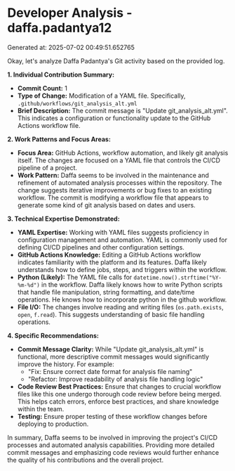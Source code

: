 # Developer Analysis - daffa.padantya12
Generated at: 2025-07-02 00:49:51.652765

Okay, let's analyze Daffa Padantya's Git activity based on the provided log.

**1. Individual Contribution Summary:**

*   **Commit Count:** 1
*   **Type of Change:** Modification of a YAML file. Specifically, `.github/workflows/git_analysis_alt.yml`
*   **Brief Description:** The commit message is "Update git\_analysis\_alt.yml". This indicates a configuration or functionality update to the GitHub Actions workflow file.

**2. Work Patterns and Focus Areas:**

*   **Focus Area:**  GitHub Actions, workflow automation, and likely git analysis itself. The changes are focused on a YAML file that controls the CI/CD pipeline of a project.
*   **Work Pattern:** Daffa seems to be involved in the maintenance and refinement of automated analysis processes within the repository. The change suggests iterative improvements or bug fixes to an existing workflow.  The commit is modifying a workflow file that appears to generate some kind of git analysis based on dates and users.

**3. Technical Expertise Demonstrated:**

*   **YAML Expertise:** Working with YAML files suggests proficiency in configuration management and automation.  YAML is commonly used for defining CI/CD pipelines and other configuration settings.
*   **GitHub Actions Knowledge:** Editing a GitHub Actions workflow indicates familiarity with the platform and its features.  Daffa likely understands how to define jobs, steps, and triggers within the workflow.
*   **Python (Likely):**  The YAML file calls for `datetime.now().strftime("%Y-%m-%d")` in the workflow. Daffa likely knows how to write Python scripts that handle file manipulation, string formatting, and date/time operations. He knows how to incorporate python in the github workflow.
*   **File I/O:** The changes involve reading and writing files (`os.path.exists`, `open`, `f.read`). This suggests understanding of basic file handling operations.

**4. Specific Recommendations:**

*   **Commit Message Clarity:** While "Update git\_analysis\_alt.yml" is functional, more descriptive commit messages would significantly improve the history.  For example:
    *   "Fix: Ensure correct date format for analysis file naming"
    *   "Refactor: Improve readability of analysis file handling logic"
*   **Code Review Best Practices:** Ensure that changes to crucial workflow files like this one undergo thorough code review before being merged.  This helps catch errors, enforce best practices, and share knowledge within the team.
*   **Testing:** Ensure proper testing of these workflow changes before deploying to production.

In summary, Daffa seems to be involved in improving the project's CI/CD processes and automated analysis capabilities. Providing more detailed commit messages and emphasizing code reviews would further enhance the quality of his contributions and the overall project.
